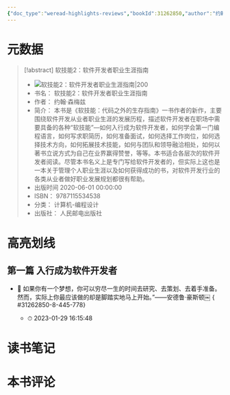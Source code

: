 ```yaml
---
{"doc_type":"weread-highlights-reviews","bookId":31262850,"author":"约翰·森梅兹","cover":"https://wfqqreader-1252317822.image.myqcloud.com/cover/850/31262850/t7_31262850.jpg","reviewCount":0,"noteCount":1,"isbn":9787115534538,"category":"计算机-编程设计","lastReadDate":"2023-01-29","dg-publish":true,"permalink":"/00inbox/weread/软技能2：软件开发者职业生涯指南-约翰·森梅兹/","dgPassFrontmatter":true,"noteIcon":""}
---
```


# 元数据
> [!abstract] 软技能2：软件开发者职业生涯指南
> - ![ 软技能2：软件开发者职业生涯指南|200](https://wfqqreader-1252317822.image.myqcloud.com/cover/850/31262850/t7_31262850.jpg)
> - 书名： 软技能2：软件开发者职业生涯指南
> - 作者： 约翰·森梅兹
> - 简介： 本书是《软技能：代码之外的生存指南》一书作者的新作，主要围绕软件开发从业者职业生涯的发展历程，描述软件开发者在职场中需要具备的各种“软技能”—如何入行成为软件开发者，如何学会第一门编程语言，如何写求职简历，如何准备面试，如何选择工作岗位，如何选择技术方向，如何拓展技术技能，如何与团队和领导融洽相处，如何以著书立说方式为自己在业界赢得赞誉，等等。本书适合各层次的软件开发者阅读。尽管本书名义上是专门写给软件开发者的，但实际上这也是一本关于管理个人职业生涯以及如何获得成功的书，对软件开发行业的各类从业者做好职业发展规划都很有帮助。
> - 出版时间 2020-06-01 00:00:00
> - ISBN： 9787115534538
> - 分类： 计算机-编程设计
> - 出版社： 人民邮电出版社

# 高亮划线

## 第一篇 入行成为软件开发者


- 📌 如果你有一个梦想，你可以穷尽一生的时间去研究、去策划、去着手准备。然而，实际上你最应该做的却是脚踏实地马上开始。”——安德鲁·豪斯顿￼
{ #31262850-8-445-778}

    - ⏱ 2023-01-29 16:15:48 
# 读书笔记

# 本书评论
